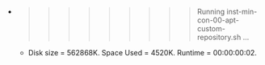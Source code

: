 * >>>>>>>>> Running inst-min-con-00-apt-custom-repository.sh ...
  * Disk size = 562868K. Space Used = 4520K. Runtime = 00:00:00:02.
